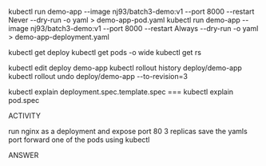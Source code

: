 kubectl run demo-app --image nj93/batch3-demo:v1 --port 8000 --restart Never --dry-run -o yaml > demo-app-pod.yaml
kubectl run demo-app --image nj93/batch3-demo:v1 --port 8000 --restart Always --dry-run -o yaml > demo-app-deployment.yaml

kubectl get deploy
kubectl get pods -o wide
kubectl get rs

kubectl edit deploy demo-app
kubectl rollout history deploy/demo-app
kubectl rollout undo deploy/demo-app --to-revision=3

kubectl explain deployment.spec.template.spec === kubectl explain pod.spec

ACTIVITY 

run nginx as a deployment and expose port 80 3 replicas
save the yamls
port forward one of the pods using kubectl

ANSWER

